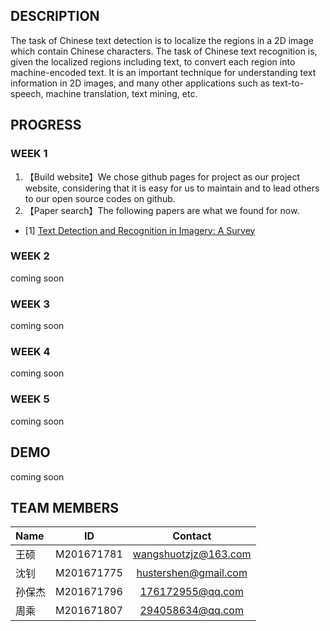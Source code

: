 ## DESCRIPTION
The task of Chinese text detection is to localize the regions in a 2D image which contain Chinese characters. The task of Chinese text recognition is, given the localized regions including text, to convert each region into machine-encoded text. It is an important technique for understanding text information in 2D images, and many other applications such as text-to-speech, machine translation, text mining, etc.

## PROGRESS
### WEEK 1
1. 【Build website】We chose github pages for project as our project website, considering that it is easy for us to maintain and to lead others to our open source codes on github.
2. 【Paper search】The following papers are  what we found for now.
  - [1] [Text Detection and Recognition in Imagery: A Survey](http://ucassdl.cn/publication/ye-PAMI2015.pdf)

### WEEK 2
coming soon
### WEEK 3
coming soon 
### WEEK 4
coming soon
### WEEK 5
coming soon

## DEMO
coming soon

## TEAM MEMBERS
| Name    | ID      | Contact |
|:--------|:-------:|:--------:| 
| 王硕 | M201671781 | wangshuotzjz@163.com | 
| 沈钊 | M201671775 | hustershen@gmail.com |
| 孙保杰 | M201671796  | 176172955@qq.com  |
| 周乘   | M201671807  | 294058634@qq.com    |
